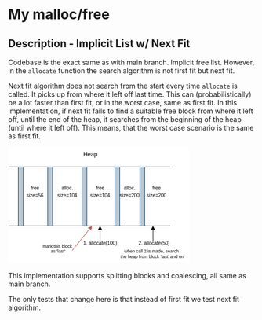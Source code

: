 # My malloc/free

## Description - Implicit List w/ Next Fit

Codebase is the exact same as with main branch. Implicit free list. However, in the `allocate` function the search algorithm is not first fit but next fit.

Next fit algorithm does not search from the start every time `allocate` is called. It picks up from where it left off last time. This can (probabilistically) be a lot faster than first fit, or in the worst case, same as first fit. In this implementation, if next fit fails to find a suitable free block from where it left off, until the end of the heap, it searches from the beginning of the heap (until where it left off). This means, that the worst case scenario is the same as first fit.

![alt text](assets/nextfit.png)

This implementation supports splitting blocks and coalescing, all same as main branch.

The only tests that change here is that instead of first fit we test next fit algorithm.